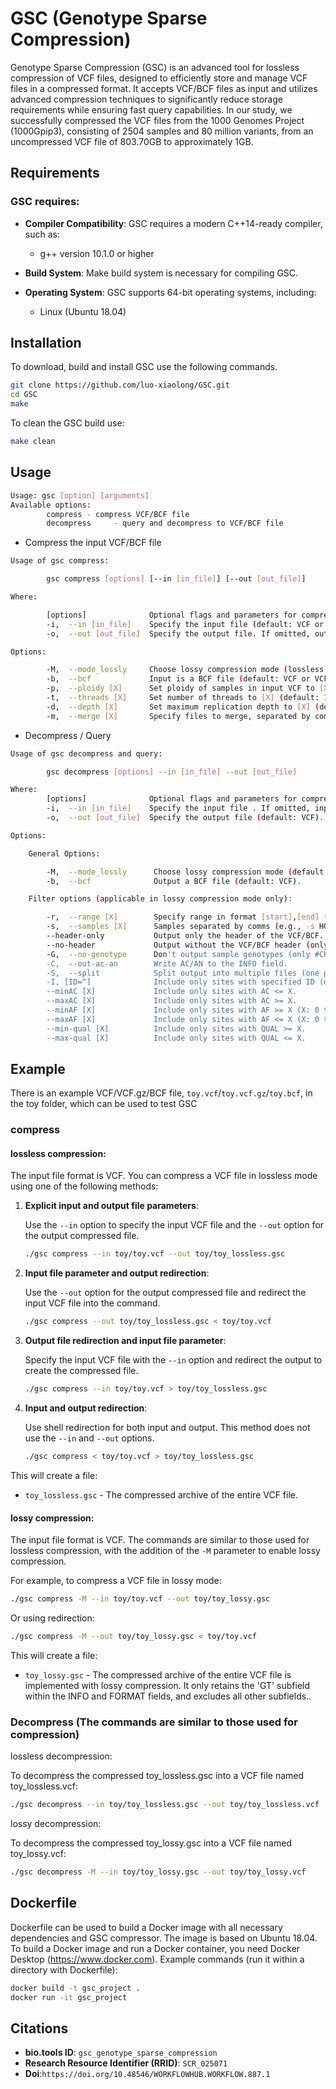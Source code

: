 # GSC (Genotype Sparse Compression)
Genotype Sparse Compression (GSC) is an advanced tool for lossless compression of VCF files, designed to efficiently store and manage VCF files in a compressed format. It accepts VCF/BCF files as input and utilizes advanced compression techniques to significantly reduce storage requirements while ensuring fast query capabilities. In our study, we successfully compressed the VCF files from the 1000 Genomes Project (1000Gpip3), consisting of 2504 samples and 80 million variants, from an uncompressed VCF file of 803.70GB to approximately 1GB.

## Requirements 
### GSC requires:

- **Compiler Compatibility**: GSC requires a modern C++14-ready compiler, such as:
  - g++ version 10.1.0 or higher

- **Build System**: Make build system is necessary for compiling GSC.

- **Operating System**: GSC supports 64-bit operating systems, including:
  - Linux (Ubuntu 18.04)
  
## Installation
To download, build and install GSC use the following commands.
```bash
git clone https://github.com/luo-xiaolong/GSC.git
cd GSC
make
```
To clean the GSC build use:
```bash
make clean
```
## Usage
```bash
Usage: gsc [option] [arguments] 
Available options: 
        compress - compress VCF/BCF file
        decompress     - query and decompress to VCF/BCF file
```
- Compress the input VCF/BCF file
```bash
Usage of gsc compress:

        gsc compress [options] [--in [in_file]] [--out [out_file]]

Where:

        [options]              Optional flags and parameters for compression.
        -i,  --in [in_file]    Specify the input file (default: VCF or VCF.GZ). If omitted, input is taken from standard input (stdin).
        -o,  --out [out_file]  Specify the output file. If omitted, output is sent to standard output (stdout).

Options:

        -M,  --mode_lossly     Choose lossy compression mode (lossless by default).
        -b,  --bcf             Input is a BCF file (default: VCF or VCF.GZ).
        -p,  --ploidy [X]      Set ploidy of samples in input VCF to [X] (default: 2).
        -t,  --threads [X]     Set number of threads to [X] (default: 1).
        -d,  --depth [X]       Set maximum replication depth to [X] (default: 100, 0 means no matches).
        -m,  --merge [X]       Specify files to merge, separated by commas (e.g., -m chr1.vcf,chr2.vcf), or '@' followed by a file containing a list of VCF files (e.g., -m @file_with_IDs.txt). By default, all VCF files are compressed.
```
- Decompress / Query
```bash
Usage of gsc decompress and query:

        gsc decompress [options] --in [in_file] --out [out_file]

Where:
        [options]              Optional flags and parameters for compression.
        -i,  --in [in_file]    Specify the input file . If omitted, input is taken from standard input (stdin).
        -o,  --out [out_file]  Specify the output file (default: VCF). If omitted, output is sent to standard output (stdout).

Options:

    General Options:

        -M,  --mode_lossly      Choose lossy compression mode (default: lossless).
        -b,  --bcf              Output a BCF file (default: VCF).

    Filter options (applicable in lossy compression mode only): 

        -r,  --range [X]        Specify range in format [start],[end] (e.g., -r 4999756,4999852).
        -s,  --samples [X]      Samples separated by comms (e.g., -s HG03861,NA18639) OR '@' sign followed by the name of a file with sample name(s) separated by whitespaces (for exaple: -s @file_with_IDs.txt). By default all samples/individuals are decompressed. 
        --header-only           Output only the header of the VCF/BCF.
        --no-header             Output without the VCF/BCF header (only genotypes).
        -G,  --no-genotype      Don't output sample genotypes (only #CHROM, POS, ID, REF, ALT, QUAL, FILTER, and INFO columns).
        -C,  --out-ac-an        Write AC/AN to the INFO field.
        -S,  --split            Split output into multiple files (one per chromosome).
        -I, [ID=^]              Include only sites with specified ID (e.g., -I "ID=rs6040355").
        --minAC [X]             Include only sites with AC <= X.
        --maxAC [X]             Include only sites with AC >= X.
        --minAF [X]             Include only sites with AF >= X (X: 0 to 1).
        --maxAF [X]             Include only sites with AF <= X (X: 0 to 1).
        --min-qual [X]          Include only sites with QUAL >= X.
        --max-qual [X]          Include only sites with QUAL <= X.
```
## Example
There is an example VCF/VCF.gz/BCF file, `toy.vcf`/`toy.vcf.gz`/`toy.bcf`, in the toy folder, which can be used to test GSC
### compress

#### lossless compression:
The input file format is VCF. You can compress a VCF file in lossless mode using one of the following methods:
1. **Explicit input and output file parameters**:
   
   Use the `--in` option to specify the input VCF file and the `--out` option for the output compressed file.
   ```bash
   ./gsc compress --in toy/toy.vcf --out toy/toy_lossless.gsc
   ```
2. **Input file parameter and output redirection**:
   
   Use the `--out` option for the output compressed file and redirect the input VCF file into the command.
   ```bash
   ./gsc compress --out toy/toy_lossless.gsc < toy/toy.vcf
   ```
3. **Output file redirection and input file parameter**:
   
   Specify the input VCF file with the `--in` option and redirect the output to create the compressed file.
   ```bash
   ./gsc compress --in toy/toy.vcf > toy/toy_lossless.gsc
   ```
4. **Input and output redirection**:
   
   Use shell redirection for both input and output. This method does not use the `--in` and `--out` options.
   ```bash
   ./gsc compress < toy/toy.vcf > toy/toy_lossless.gsc
   ```
This will create a file:
* `toy_lossless.gsc` - The compressed archive of the entire VCF file.

#### lossy compression:

The input file format is VCF. The commands are similar to those used for lossless compression, with the addition of the `-M` parameter to enable lossy compression.

   For example, to compress a VCF file in lossy mode:

   ```bash
   ./gsc compress -M --in toy/toy.vcf --out toy/toy_lossy.gsc
   ```
   Or using redirection:
   ```bash
   ./gsc compress -M --out toy/toy_lossy.gsc < toy/toy.vcf
   ``` 
   This will create a file:
   * `toy_lossy.gsc` - The compressed archive of the entire VCF file is implemented with lossy compression. It only retains the 'GT' subfield within the INFO and FORMAT fields, and excludes all other subfields..
    
### Decompress   (The commands are similar to those used for compression)
lossless decompression:

To decompress the compressed toy_lossless.gsc into a VCF file named toy_lossless.vcf:
```bash
./gsc decompress --in toy/toy_lossless.gsc --out toy/toy_lossless.vcf
```
lossy decompression:

To decompress the compressed toy_lossy.gsc into a VCF file named toy_lossy.vcf:
```bash
./gsc decompress -M --in toy/toy_lossy.gsc --out toy/toy_lossy.vcf
```
## Dockerfile
Dockerfile can be used to build a Docker image with all necessary dependencies and GSC compressor. The image is based on Ubuntu 18.04. To build a Docker image and run a Docker container, you need Docker Desktop (https://www.docker.com). Example commands (run it within a directory with Dockerfile):
```bash
docker build -t gsc_project .
docker run -it gsc_project
```
## Citations
- **bio.tools ID**: `gsc_genotype_sparse_compression`
- **Research Resource Identifier (RRID)**: `SCR_025071`
- **Doi**:`https://doi.org/10.48546/WORKFLOWHUB.WORKFLOW.887.1`
